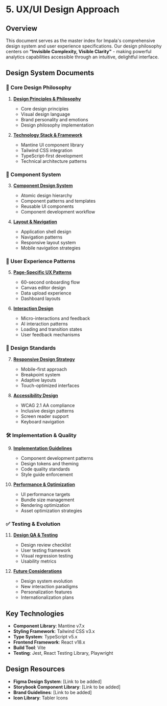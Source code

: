 # 5. UX/UI Design Approach

## Overview

This document serves as the master index for Impala's comprehensive design system and user experience specifications. Our design philosophy centers on **"Invisible Complexity, Visible Clarity"** - making powerful analytics capabilities accessible through an intuitive, delightful interface.

## Design System Documents

### 🎨 Core Design Philosophy

1. **[Design Principles & Philosophy](./design/501_design_principles.md)**

   - Core design principles
   - Visual design language
   - Brand personality and emotions
   - Design philosophy implementation

2. **[Technology Stack & Framework](./design/502_technology_framework.md)**
   - Mantine UI component library
   - Tailwind CSS integration
   - TypeScript-first development
   - Technical architecture patterns

### 🧩 Component System

3. **[Component Design System](./design/503_component_system.md)**

   - Atomic design hierarchy
   - Component patterns and templates
   - Reusable UI components
   - Component development workflow

4. **[Layout & Navigation](./design/504_layout_navigation.md)**
   - Application shell design
   - Navigation patterns
   - Responsive layout system
   - Mobile navigation strategies

### 📱 User Experience Patterns

5. **[Page-Specific UX Patterns](./design/505_page_patterns.md)**

   - 60-second onboarding flow
   - Canvas editor design
   - Data upload experience
   - Dashboard layouts

6. **[Interaction Design](./design/506_interaction_design.md)**
   - Micro-interactions and feedback
   - AI interaction patterns
   - Loading and transition states
   - User feedback mechanisms

### 📐 Design Standards

7. **[Responsive Design Strategy](./design/507_responsive_design.md)**

   - Mobile-first approach
   - Breakpoint system
   - Adaptive layouts
   - Touch-optimized interfaces

8. **[Accessibility Design](./design/508_accessibility.md)**
   - WCAG 2.1 AA compliance
   - Inclusive design patterns
   - Screen reader support
   - Keyboard navigation

### 🛠️ Implementation & Quality

9. **[Implementation Guidelines](./design/509_implementation.md)**

   - Component development patterns
   - Design tokens and theming
   - Code quality standards
   - Style guide enforcement

10. **[Performance & Optimization](./design/510_performance.md)**
    - UI performance targets
    - Bundle size management
    - Rendering optimization
    - Asset optimization strategies

### ✅ Testing & Evolution

11. **[Design QA & Testing](./design/511_qa_testing.md)**

    - Design review checklist
    - User testing framework
    - Visual regression testing
    - Usability metrics

12. **[Future Considerations](./design/512_future_design.md)**
    - Design system evolution
    - New interaction paradigms
    - Personalization features
    - Internationalization plans

## Key Technologies

- **Component Library**: Mantine v7.x
- **Styling Framework**: Tailwind CSS v3.x
- **Type System**: TypeScript v5.x
- **Frontend Framework**: React v18.x
- **Build Tool**: Vite
- **Testing**: Jest, React Testing Library, Playwright

## Design Resources

- **Figma Design System**: [Link to be added]
- **Storybook Component Library**: [Link to be added]
- **Brand Guidelines**: [Link to be added]
- **Icon Library**: Tabler Icons
